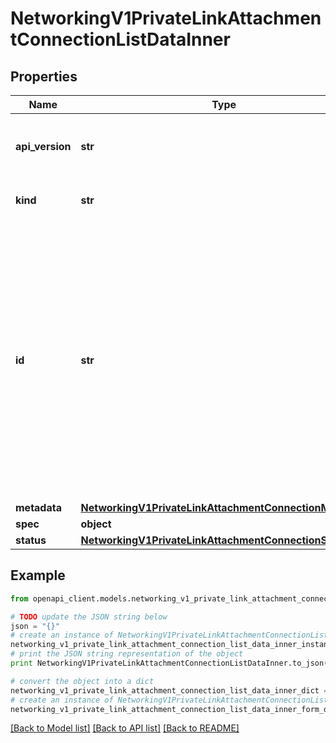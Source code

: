 # NetworkingV1PrivateLinkAttachmentConnectionListDataInner


## Properties
Name | Type | Description | Notes
------------ | ------------- | ------------- | -------------
**api_version** | **str** | APIVersion defines the schema version of this representation of a resource. | [optional] [readonly] 
**kind** | **str** | Kind defines the object this REST resource represents. | [optional] [readonly] 
**id** | **str** | ID is the \&quot;natural identifier\&quot; for an object within its scope/namespace; it is normally unique across time but not space. That is, you can assume that the ID will not be reclaimed and reused after an object is deleted (\&quot;time\&quot;); however, it may collide with IDs for other object &#x60;kinds&#x60; or objects of the same &#x60;kind&#x60; within a different scope/namespace (\&quot;space\&quot;). | [readonly] 
**metadata** | [**NetworkingV1PrivateLinkAttachmentConnectionMetadata**](NetworkingV1PrivateLinkAttachmentConnectionMetadata.md) |  | 
**spec** | **object** |  | 
**status** | [**NetworkingV1PrivateLinkAttachmentConnectionStatus**](NetworkingV1PrivateLinkAttachmentConnectionStatus.md) |  | 

## Example

```python
from openapi_client.models.networking_v1_private_link_attachment_connection_list_data_inner import NetworkingV1PrivateLinkAttachmentConnectionListDataInner

# TODO update the JSON string below
json = "{}"
# create an instance of NetworkingV1PrivateLinkAttachmentConnectionListDataInner from a JSON string
networking_v1_private_link_attachment_connection_list_data_inner_instance = NetworkingV1PrivateLinkAttachmentConnectionListDataInner.from_json(json)
# print the JSON string representation of the object
print NetworkingV1PrivateLinkAttachmentConnectionListDataInner.to_json()

# convert the object into a dict
networking_v1_private_link_attachment_connection_list_data_inner_dict = networking_v1_private_link_attachment_connection_list_data_inner_instance.to_dict()
# create an instance of NetworkingV1PrivateLinkAttachmentConnectionListDataInner from a dict
networking_v1_private_link_attachment_connection_list_data_inner_form_dict = networking_v1_private_link_attachment_connection_list_data_inner.from_dict(networking_v1_private_link_attachment_connection_list_data_inner_dict)
```
[[Back to Model list]](../ccloud/README.md#documentation-for-models) [[Back to API list]](../ccloud/README.md#documentation-for-api-endpoints) [[Back to README]](../ccloud/README.md)


